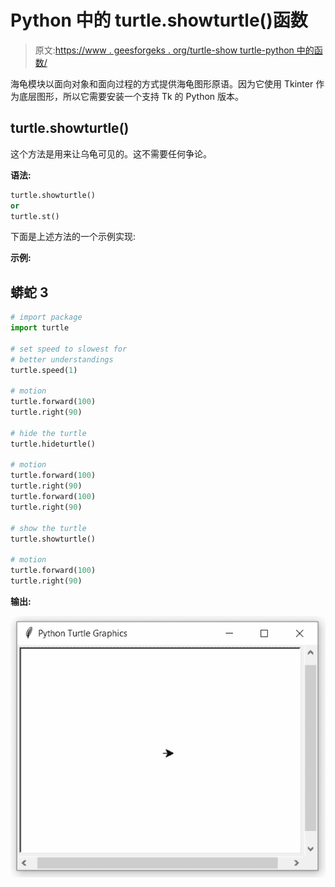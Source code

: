 # Python 中的 turtle.showturtle()函数

> 原文:[https://www . geesforgeks . org/turtle-show turtle-python 中的函数/](https://www.geeksforgeeks.org/turtle-showturtle-function-in-python/)

海龟模块以面向对象和面向过程的方式提供海龟图形原语。因为它使用 Tkinter 作为底层图形，所以它需要安装一个支持 Tk 的 Python 版本。

## turtle.showturtle()

这个方法是用来让乌龟可见的。这不需要任何争论。

**语法:**

```py
turtle.showturtle() 
or 
turtle.st()

```

下面是上述方法的一个示例实现:

**示例:**

## 蟒蛇 3

```py
# import package
import turtle

# set speed to slowest for
# better understandings
turtle.speed(1)

# motion
turtle.forward(100)
turtle.right(90)

# hide the turtle
turtle.hideturtle()

# motion
turtle.forward(100)
turtle.right(90)
turtle.forward(100)
turtle.right(90)

# show the turtle
turtle.showturtle()

# motion
turtle.forward(100)
turtle.right(90)
```

**输出:**

![](img/ff9b8bb4af979951f473c19218758f86.png)